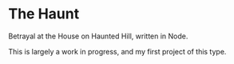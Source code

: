 # The Haunt
Betrayal at the House on Haunted Hill, written in Node.

This is largely a work in progress, and my first project of this type.
